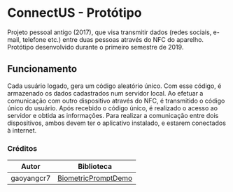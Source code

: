 # ConnectUS - Protótipo

Projeto pessoal antigo (2017), que visa transmitir dados (redes sociais, e-mail, telefone etc.) entre duas pessoas através do NFC do aparelho.
Protótipo desenvolvido durante o primeiro semestre de 2019.

## Funcionamento

Cada usuário logado, gera um código aleatório único. Com esse código, é armazenado os dados cadastrados num servidor local. Ao efetuar a comunicação com outro dispositivo através do NFC, é transmitido o código único do usuário. Após recebido o código único, é realizado o acesso ao servidor e obtida as informações.
Para realizar a comunicação entre dois dispositivos, ambos devem ter o aplicativo instalado, e estarem conectados à internet.



### Créditos

| Autor | Biblioteca |
 ------ | ----------
 | gaoyangcr7 | [BiometricPromptDemo][a1]

   [a1]: <https://github.com/gaoyangcr7/BiometricPromptDemo>